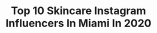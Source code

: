 ---
title: Top 10 Skincare Instagram Influencers In Miami In 2020
description: >-
  Find top skincare Instagram influencers in Miami in 2020. Most popular hashtags: #miami #skincare #beauty #makeup.
platform: Instagram
profiles:
  - username: "antwonmaxwellphotography"
    fullname: >-
      Antwon Maxwell Photography LLC
    location: "United States"
    followers: 13888
    engagement: 937
    commentsToLikes: 0.019988
    avatar: "https://scontent-lhr8-1.cdninstagram.com/v/t51.2885-19/s320x320/71846643_2469819979926047_1159826179931242496_n.jpg?_nc_ht=scontent-lhr8-1.cdninstagram.com&_nc_ohc=6yvfLO-4vmgAX_mSIgn&oh=1678864da116e9a337ebcb6c9f8c1872&oe=5EBB1A6C"
    verified: false
    hashtags: "#birthdayshoot, #iso1200magazine, #makeup, #beautyphotographer"
  - username: "yohanarangelmua"
    fullname: >-
      By Yoha Rangel  @yberangelp
    location: "United States"
    followers: 36586
    engagement: 236
    commentsToLikes: 0.043226
    avatar: "https://scontent-ams4-1.cdninstagram.com/v/t51.2885-19/s320x320/91642399_550431209190196_5292675301074010112_n.jpg?_nc_ht=scontent-ams4-1.cdninstagram.com&_nc_ohc=DUDRGsOjKlkAX-zJKmo&oh=9df3918b8dfb9b7b9b1e3084042c2caf&oe=5EB6154F"
    verified: false
    hashtags: "#yomequedoencasa, #makeuppink, #juicylips, #cleanbrushes"
  - username: "exploramiami"
    fullname: >-
      Hi 👋🏻 I’m Eu
    location: "United States"
    followers: 22480
    engagement: 129
    commentsToLikes: 0.118347
    avatar: "https://scontent-lhr8-1.cdninstagram.com/v/t51.2885-19/s320x320/79510379_293975384835574_4153221198999715840_n.jpg?_nc_ht=scontent-lhr8-1.cdninstagram.com&_nc_ohc=WENovoQFgb4AX_n1yTa&oh=963d344b15b184e0799e59492a41bd15&oe=5EBBF9F3"
    verified: false
    hashtags: "#giveaway, #miami, #workout, #wynwood"
  - username: "thereallexdaddy"
    fullname: >-
      Fine Ass Lex 🖤
    location: "United States"
    followers: 32009
    engagement: 159
    commentsToLikes: 0.077254
    avatar: "https://scontent-atl3-1.cdninstagram.com/v/t51.2885-19/s320x320/91502305_1369527063239769_5227527884213583872_n.jpg?_nc_ht=scontent-atl3-1.cdninstagram.com&_nc_ohc=nnkYfJL4zZkAX-ba6AM&oh=920045472af7208bb92223e82f49154e&oe=5EBB6983"
    verified: false
    hashtags: "#superbowl, #skingoals, #skinhealth, #facials"
  - username: "toska_europeanspa"
    fullname: >-
      Toska Husted
    location: "United States"
    followers: 45550
    engagement: 107
    commentsToLikes: 0.099183
    avatar: "https://scontent-lht6-1.cdninstagram.com/v/t51.2885-19/s320x320/27877549_279847445879659_3022395200891781120_n.jpg?_nc_ht=scontent-lht6-1.cdninstagram.com&_nc_ohc=gy3-bdk-qPMAX9gsjPC&oh=8b7a6ef2a5539eef1ec73df9b62c4597&oe=5EB47AE5"
    verified: true
    hashtags: "#travelgram, #quarantineselfcare, #stayhome, #serumplacenta"
  - username: "lindceybeauty"
    fullname: >-
      Lindcey Nava
    location: "United States"
    followers: 116316
    engagement: 643
    commentsToLikes: 0.040732
    avatar: "https://scontent-ams4-1.cdninstagram.com/v/t51.2885-19/s320x320/90427030_645219562963367_9070000631615324160_n.jpg?_nc_ht=scontent-ams4-1.cdninstagram.com&_nc_ohc=c12T8JrCOUwAX8SS9JI&oh=8561a81ef9acf1db6bb3ec7b6e35da17&oe=5EB6F8DA"
    verified: false
    hashtags: "#skincarevideos, #softskin, #giveaway, #9021glow"
  - username: "shes_gorjess"
    fullname: >-
      Jessica Dykstra
    location: "United States"
    followers: 133429
    engagement: 131
    commentsToLikes: 0.057848
    avatar: "https://scontent-amt2-1.cdninstagram.com/v/t51.2885-19/s320x320/82390798_477390116542694_5903836657529913344_n.jpg?_nc_ht=scontent-amt2-1.cdninstagram.com&_nc_ohc=L8OmQgDw7WkAX8LXdMV&oh=d9d596a486b53d7428f9d4d3c99fd046&oe=5EB9F696"
    verified: true
    hashtags: "#welcome2020, #natural, #westpalmbeach, #bbglow"
  - username: "alessandrachiodini"
    fullname: >-
      Alessandra Chiodini
    location: "United States"
    followers: 101397
    engagement: 30
    commentsToLikes: 0.042640
    avatar: "https://scontent-ams4-1.cdninstagram.com/v/t51.2885-19/s320x320/21372138_1017588398384364_2039553001047195648_a.jpg?_nc_ht=scontent-ams4-1.cdninstagram.com&_nc_ohc=FavFEMYeZ5MAX8AmVWN&oh=bfc2ee89a3d29274618e2e6a46bca4ab&oe=5EBB30AC"
    verified: false
    hashtags: "#noedit, #positive, #vibes, #pompom"
  - username: "aglamlifestyle"
    fullname: >-
      Amanda Champion
    location: "United States"
    followers: 71899
    engagement: 45
    commentsToLikes: 0.186104
    avatar: "https://scontent-lhr8-1.cdninstagram.com/v/t51.2885-19/s320x320/29087577_234232073788781_2787688067232694272_n.jpg?_nc_ht=scontent-lhr8-1.cdninstagram.com&_nc_ohc=EGrjZDWFGCsAX-cHuPF&oh=3b8dcd363ed367bfb7ec0313f8f17039&oe=5EBC13AD"
    verified: false
    hashtags: "#elvis, #aliandjay, #springstyle, #covid"
  - username: "kristinasheiter"
    fullname: >-
      Kristina Sheiter
    location: "United States"
    followers: 109656
    engagement: 238
    commentsToLikes: 0.023025
    avatar: "https://scontent-ort2-1.cdninstagram.com/v/t51.2885-19/s320x320/75341433_2609681912443863_6194828920991252480_n.jpg?_nc_ht=scontent-ort2-1.cdninstagram.com&_nc_ohc=qa83Pe2knpQAX-WSvqg&oh=666a9b8203205ff05ac57daea454f8dd&oe=5EBA6FEE"
    verified: true
    hashtags: "#makeupartist, #swimwear, #miamibeach, #retouch"
---